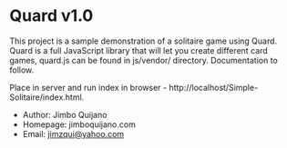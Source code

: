 # Quard v1.0

This project is a sample demonstration of a solitaire game using Quard. Quard is a full JavaScript library that will let you create different card games, quard.js can be found in js/vendor/ directory. Documentation to follow.

Place in server and run index in browser - http://localhost/Simple-Solitaire/index.html. 

* Author: Jimbo Quijano
* Homepage: jimboquijano.com
* Email: jimzqui@yahoo.com